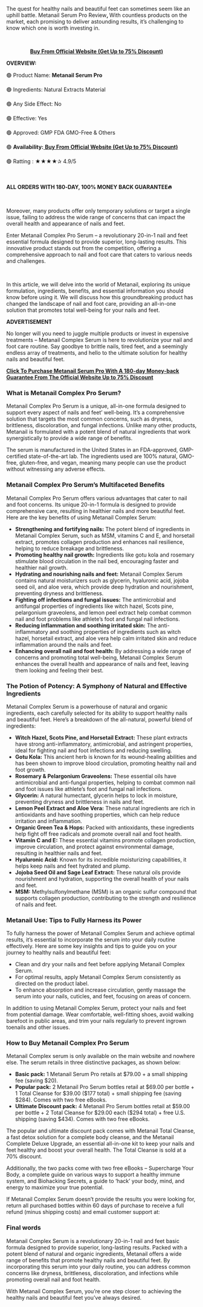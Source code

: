 <span style="font-weight: 400;">The quest for healthy nails and beautiful feet can sometimes seem like an uphill battle. Metanail Serum Pro Review</span><b>, </b><span style="font-weight: 400;">With countless products on the market, each promising to deliver astounding results, it’s challenging to know which one is worth investing in.</span>

&nbsp;

<span style="font-weight: 400;">                </span><a href="https://healthsupplement.cc/recommended/Metanailmm"><b>Buy From Official Website (Get Up to 75% Discount)</b></a>

<b>OVERVIEW:</b>

<span style="font-weight: 400;">🟢 Product Name: </span><b>Metanail Serum Pro</b>

<span style="font-weight: 400;">🟢 Ingredients: Natural Extracts Material</span>

<span style="font-weight: 400;">🟢 Any Side Effect: No</span>

<span style="font-weight: 400;">🟢 Effective: Yes</span>

<span style="font-weight: 400;">🟢 Approved: GMP FDA GMO-Free &amp; Others</span>

<span style="font-weight: 400;">🟢 </span><b>Availability:</b><a href="https://healthsupplement.cc/recommended/Metanailmm"> <b>Buy From Official Website (Get Up to 75% Discount)</b></a>

<span style="font-weight: 400;">🟢 Ratting : ★★★★✰ 4.9/5</span>

&nbsp;

<b>ALL ORDERS WITH 180‑DAY, 100% MONEY BACK GUARANTEE🔥</b>

&nbsp;

<span style="font-weight: 400;">Moreover, many products offer only temporary solutions or target a single issue, failing to address the wide range of concerns that can impact the overall health and appearance of nails and feet.</span>

<span style="font-weight: 400;">Enter Metanail Complex Pro Serum – a revolutionary 20-in-1 nail and feet essential formula designed to provide superior, long-lasting results. This innovative product stands out from the competition, offering a comprehensive approach to nail and foot care that caters to various needs and challenges.</span>

&nbsp;

<span style="font-weight: 400;">In this article, we will delve into the world of Metanail, exploring its unique formulation, ingredients, benefits, and essential information you should know before using it. We will discuss how this groundbreaking product has changed the landscape of nail and foot care, providing an all-in-one solution that promotes total well-being for your nails and feet.</span>

<b>ADVERTISEMENT</b>

<span style="font-weight: 400;">No longer will you need to juggle multiple products or invest in expensive treatments – Metanail Complex Serum is here to revolutionize your nail and foot care routine. Say goodbye to brittle nails, tired feet, and a seemingly endless array of treatments, and hello to the ultimate solution for healthy nails and beautiful feet.</span>

<a href="https://healthsupplement.cc/recommended/Metanailmm"><b>Click To Purchase Metanail Serum Pro With A 180-day Money-back Guarantee From The Official Website Up to 75% Discount</b></a>
<h3><b>What is Metanail Complex Pro Serum?</b></h3>
<span style="font-weight: 400;">Metanail Complex Pro Serum is a unique, all-in-one formula designed to support every aspect of nails and feet’ well-being. It’s a comprehensive solution that targets the most common concerns, such as dryness, brittleness, discoloration, and fungal infections. Unlike many other products, Metanail is formulated with a potent blend of natural ingredients that work synergistically to provide a wide range of benefits.</span>

<span style="font-weight: 400;">The serum is manufactured in the United States in an FDA-approved, GMP-certified state-of-the-art lab. The ingredients used are 100% natural, GMO-free, gluten-free, and vegan, meaning many people can use the product without witnessing any adverse effects.</span>
<h3><b>Metanail Complex Pro Serum’s Multifaceted Benefits</b></h3>
<span style="font-weight: 400;">Metanail Complex Pro Serum offers various advantages that cater to nail and foot concerns. Its unique 20-in-1 formula is designed to provide comprehensive care, resulting in healthier nails and more beautiful feet. Here are the key benefits of using Metanail Complex Serum:</span>
<ul>
 	<li style="font-weight: 400;" aria-level="1"><b>Strengthening and fortifying nails:</b><span style="font-weight: 400;"> The potent blend of ingredients in Metanail Complex Serum, such as MSM, vitamins C and E, and horsetail extract, promotes collagen production and enhances nail resilience, helping to reduce breakage and brittleness.</span></li>
 	<li style="font-weight: 400;" aria-level="1"><b>Promoting healthy nail growth:</b><span style="font-weight: 400;"> Ingredients like gotu kola and rosemary stimulate blood circulation in the nail bed, encouraging faster and healthier nail growth.</span></li>
 	<li style="font-weight: 400;" aria-level="1"><b>Hydrating and nourishing nails and feet:</b><span style="font-weight: 400;"> Metanail Complex Serum contains natural moisturizers such as glycerin, hyaluronic acid, jojoba seed oil, and aloe vera, which provide deep hydration and nourishment, preventing dryness and brittleness.</span></li>
 	<li style="font-weight: 400;" aria-level="1"><b>Fighting off infections and fungal issues:</b><span style="font-weight: 400;"> The antimicrobial and antifungal properties of ingredients like witch hazel, Scots pine, pelargonium graveolens, and lemon peel extract help combat common nail and foot problems like athlete’s foot and fungal nail infections.</span></li>
 	<li style="font-weight: 400;" aria-level="1"><b>Reducing inflammation and soothing irritated skin:</b><span style="font-weight: 400;"> The anti-inflammatory and soothing properties of ingredients such as witch hazel, horsetail extract, and aloe vera help calm irritated skin and reduce inflammation around the nails and feet.</span></li>
 	<li style="font-weight: 400;" aria-level="1"><b>Enhancing overall nail and foot health:</b><span style="font-weight: 400;"> By addressing a wide range of concerns and promoting total well-being, Metanail Complex Serum enhances the overall health and appearance of nails and feet, leaving them looking and feeling their best.</span></li>
</ul>
<h3><b>The Potion of Potency: A Symphony of Natural and Effective Ingredients</b></h3>
<span style="font-weight: 400;">Metanail Complex Serum is a powerhouse of natural and organic ingredients, each carefully selected for its ability to support healthy nails and beautiful feet. Here’s a breakdown of the all-natural, powerful blend of ingredients:</span>
<ul>
 	<li style="font-weight: 400;" aria-level="1"><b>Witch Hazel, Scots Pine, and Horsetail Extract:</b><span style="font-weight: 400;"> These plant extracts have strong anti-inflammatory, antimicrobial, and astringent properties, ideal for fighting nail and foot infections and reducing swelling.</span></li>
 	<li style="font-weight: 400;" aria-level="1"><b>Gotu Kola:</b><span style="font-weight: 400;"> This ancient herb is known for its wound-healing abilities and has been shown to improve blood circulation, promoting healthy nail and foot growth.</span></li>
 	<li style="font-weight: 400;" aria-level="1"><b>Rosemary &amp; Pelargonium Graveolens:</b><span style="font-weight: 400;"> These essential oils have antimicrobial and anti-fungal properties, helping to combat common nail and foot issues like athlete’s foot and fungal nail infections.</span></li>
 	<li style="font-weight: 400;" aria-level="1"><b>Glycerin:</b><span style="font-weight: 400;"> A natural humectant, glycerin helps to lock in moisture, preventing dryness and brittleness in nails and feet.</span></li>
 	<li style="font-weight: 400;" aria-level="1"><b>Lemon Peel Extract and Aloe Vera:</b><span style="font-weight: 400;"> These natural ingredients are rich in antioxidants and have soothing properties, which can help reduce irritation and inflammation.</span></li>
 	<li style="font-weight: 400;" aria-level="1"><b>Organic Green Tea &amp; Hops:</b><span style="font-weight: 400;"> Packed with antioxidants, these ingredients help fight off free radicals and promote overall nail and foot health.</span></li>
 	<li style="font-weight: 400;" aria-level="1"><b>Vitamin C and E:</b><span style="font-weight: 400;"> These essential vitamins promote collagen production, improve circulation, and protect against environmental damage, resulting in healthier nails and feet.</span></li>
 	<li style="font-weight: 400;" aria-level="1"><b>Hyaluronic Acid:</b><span style="font-weight: 400;"> Known for its incredible moisturizing capabilities, it helps keep nails and feet hydrated and plump.</span></li>
 	<li style="font-weight: 400;" aria-level="1"><b>Jojoba Seed Oil and Sage Leaf Extract:</b><span style="font-weight: 400;"> These natural oils provide nourishment and hydration, supporting the overall health of your nails and feet.</span></li>
 	<li style="font-weight: 400;" aria-level="1"><b>MSM:</b><span style="font-weight: 400;"> Methylsulfonylmethane (MSM) is an organic sulfur compound that supports collagen production, contributing to the strength and resilience of nails and feet.</span></li>
</ul>
<h3><b>Metanail Use: Tips to Fully Harness its Power</b></h3>
<span style="font-weight: 400;">To fully harness the power of Metanail Complex Serum and achieve optimal results, it’s essential to incorporate the serum into your daily routine effectively. Here are some key insights and tips to guide you on your journey to healthy nails and beautiful feet:</span>
<ul>
 	<li style="font-weight: 400;" aria-level="1"><span style="font-weight: 400;">Clean and dry your nails and feet before applying Metanail Complex Serum.</span></li>
 	<li style="font-weight: 400;" aria-level="1"><span style="font-weight: 400;">For optimal results, apply Metanail Complex Serum consistently as directed on the product label.</span></li>
 	<li style="font-weight: 400;" aria-level="1"><span style="font-weight: 400;">To enhance absorption and increase circulation, gently massage the serum into your nails, cuticles, and feet, focusing on areas of concern.</span></li>
</ul>
<span style="font-weight: 400;">In addition to using Metanail Complex Serum, protect your nails and feet from potential damage. Wear comfortable, well-fitting shoes, avoid walking barefoot in public areas, and trim your nails regularly to prevent ingrown toenails and other issues.</span>
<h3><b>How to Buy Metanail Complex Pro Serum</b></h3>
<span style="font-weight: 400;">Metanail Complex serum is only available on the main website and nowhere else. The serum retails in three distinctive packages, as shown below:</span>
<ul>
 	<li style="font-weight: 400;" aria-level="1"><b>Basic pack:</b><span style="font-weight: 400;"> 1 Metanail Serum Pro retails at $79.00 + a small shipping fee (saving $20).</span></li>
 	<li style="font-weight: 400;" aria-level="1"><b>Popular pack:</b><span style="font-weight: 400;"> 2 Metanail Pro Serum bottles retail at $69.00 per bottle + 1 Total Cleanse for $39.00 ($177 total) + small shipping fee (saving $284). Comes with two free eBooks.</span></li>
 	<li style="font-weight: 400;" aria-level="1"><b>Ultimate Discount pack:</b><span style="font-weight: 400;"> 4 Metanail Pro Serum bottles retail at $59.00 per bottle + 2 Total Cleanse for $29.00 each ($294 total) + free U.S. shipping (saving $434). Comes with two free eBooks.</span></li>
</ul>
<span style="font-weight: 400;">The popular and ultimate discount pack comes with Metanail Total Cleanse, a fast detox solution for a complete body cleanse, and the Metanail Complete Deluxe Upgrade, an essential all-in-one kit to keep your nails and feet healthy and boost your overall health. The Total Cleanse is sold at a 70% discount.</span>

<span style="font-weight: 400;">Additionally, the two packs come with two free eBooks – Supercharge Your Body, a complete guide on various ways to support a healthy immune system, and Biohacking Secrets, a guide to ‘hack’ your body, mind, and energy to maximize your true potential.</span>

<span style="font-weight: 400;">If Metanail Complex Serum doesn’t provide the results you were looking for, return all purchased bottles within 60 days of purchase to receive a full refund (minus shipping costs) and email customer support at:</span>
<h3><b>Final words</b></h3>
<span style="font-weight: 400;">Metanail Complex Serum is a revolutionary 20-in-1 nail and feet basic formula designed to provide superior, long-lasting results. Packed with a potent blend of natural and organic ingredients, Metanail offers a wide range of benefits that promote healthy nails and beautiful feet. By incorporating this serum into your daily routine, you can address common concerns like dryness, brittleness, discoloration, and infections while promoting overall nail and foot health.</span>

<span style="font-weight: 400;">With Metanail Complex Serum, you’re one step closer to achieving the healthy nails and beautiful feet you’ve always desired.</span>
